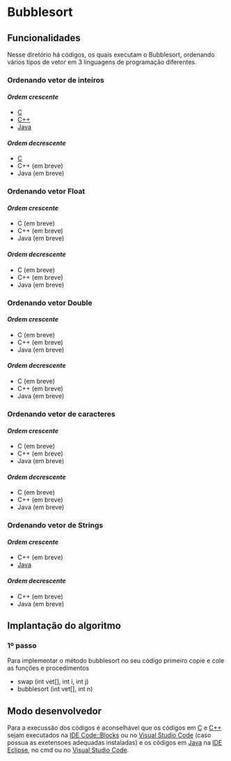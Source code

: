 # Bubblesort
<!-- 
## Funcionamento
-->

## Funcionalidades
Nesse diretório há códigos, os quais executam o Bubblesort, ordenando vários tipos de vetor em 3 linguagens de programação diferentes.

### Ordenando vetor de inteiros
#### *Ordem crescente*
- [C](./c/bubbleIntCrescente.c)
- [C++](./cpp/bubbleInt.cpp)
- [Java](./java/bublleInt.java)

#### *Ordem decrescente*
- [C](./c/bubbleIntDecrescente.c)
- C++ (em breve)
- Java (em breve)

### Ordenando vetor Float
#### *Ordem crescente*
- C (em breve)
- C++ (em breve)
- Java (em breve)

#### *Ordem decrescente*
- C (em breve)
- C++ (em breve)
- Java (em breve)

### Ordenando vetor Double
#### *Ordem crescente*
- C (em breve)
- C++ (em breve)
- Java (em breve)

#### *Ordem decrescente*
- C (em breve)
- C++ (em breve)
- Java (em breve)

### Ordenando vetor de caracteres
#### *Ordem crescente*
- C (em breve)
- C++ (em breve)
- Java (em breve)

#### *Ordem decrescente*
- C (em breve)
- C++ (em breve)
- Java (em breve)

### Ordenando vetor de Strings
#### *Ordem crescente*
- C++ (em breve)
- [Java](./java/bublleString.java)

#### *Ordem decrescente*
- C++ (em breve)
- Java (em breve)

## Implantação do algoritmo
### 1º passo
Para implementar o método bubblesort no seu código primeiro copie e cole as funções e procedimentos
- swap (int vet[], int i, int j)
- bubblesort (int vet[], int n)
## Modo desenvolvedor
Para a execussão dos códigos é aconselhável que os códigos em [C](./c) e [C++](./cpp) sejam executados na [IDE Code::Blocks](https://www.codeblocks.org/) ou no [Visual Studio Code](https://code.visualstudio.com/) (caso possua as exetensoes adequadas instaladas) e os códigos em [Java](./java) na [IDE Eclipse](https://www.eclipse.org/), no cmd ou no [Visual Studio Code](https://code.visualstudio.com/).
